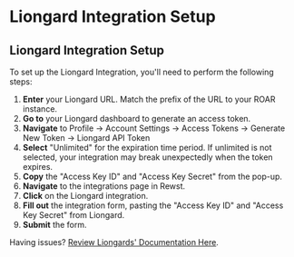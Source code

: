 # Liongard Integration Setup

## Liongard Integration Setup

To set up the Liongard Integration, you'll need to perform the following steps:

1. **Enter** your Liongard URL. Match the prefix of the URL to your ROAR instance.
2. **Go to** your Liongard dashboard to generate an access token.
3. **Navigate** to Profile -> Account Settings -> Access Tokens -> Generate New Token -> Liongard API Token
4. **Select** "Unlimited" for the expiration time period. If unlimited is not selected, your integration may break unexpectedly when the token expires.
5. **Copy** the "Access Key ID" and "Access Key Secret" from the pop-up.
6. **Navigate** to the integrations page in Rewst.
7. **Click** on the Liongard integration.
8. **Fill out** the integration form, pasting the "Access Key ID" and "Access Key Secret" from Liongard.
9. **Submit** the form.

Having issues? [Review Liongards' Documentation Here](https://support.liongard.com).
